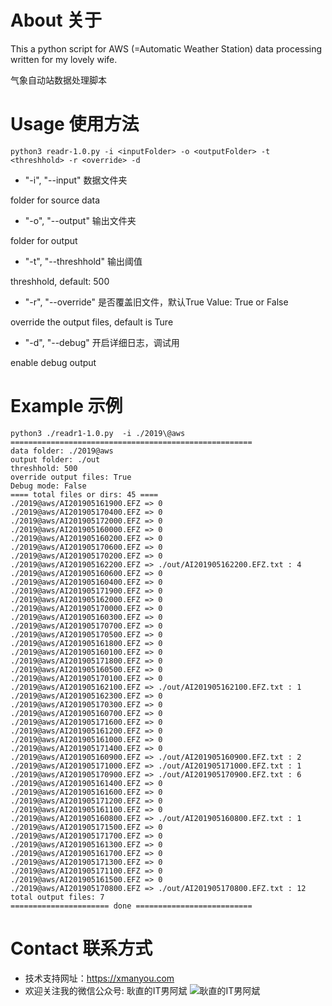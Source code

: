 # About 关于
This a python script for AWS (=Automatic Weather Station) data processing written for my lovely wife.

气象自动站数据处理脚本

# Usage 使用方法
```
python3 readr-1.0.py -i <inputFolder> -o <outputFolder> -t <threshhold> -r <override> -d
```

* "-i", "--input" 数据文件夹

folder for source data

* "-o", "--output" 输出文件夹

folder for output

* "-t", "--threshhold" 输出阈值

threshhold, default: 500

* "-r", "--override" 是否覆盖旧文件，默认True
Value: True or False 

override the output files, default is Ture

* "-d", "--debug" 开启详细日志，调试用

enable debug output

# Example 示例
```
python3 ./readr1-1.0.py  -i ./2019\@aws
======================================================
data folder: ./2019@aws
output folder: ./out
threshhold: 500
override output files: True
Debug mode: False
==== total files or dirs: 45 ====
./2019@aws/AI201905161900.EFZ => 0
./2019@aws/AI201905170400.EFZ => 0
./2019@aws/AI201905172000.EFZ => 0
./2019@aws/AI201905160000.EFZ => 0
./2019@aws/AI201905160200.EFZ => 0
./2019@aws/AI201905170600.EFZ => 0
./2019@aws/AI201905170200.EFZ => 0
./2019@aws/AI201905162200.EFZ => ./out/AI201905162200.EFZ.txt : 4
./2019@aws/AI201905160600.EFZ => 0
./2019@aws/AI201905160400.EFZ => 0
./2019@aws/AI201905171900.EFZ => 0
./2019@aws/AI201905162000.EFZ => 0
./2019@aws/AI201905170000.EFZ => 0
./2019@aws/AI201905160300.EFZ => 0
./2019@aws/AI201905170700.EFZ => 0
./2019@aws/AI201905170500.EFZ => 0
./2019@aws/AI201905161800.EFZ => 0
./2019@aws/AI201905160100.EFZ => 0
./2019@aws/AI201905171800.EFZ => 0
./2019@aws/AI201905160500.EFZ => 0
./2019@aws/AI201905170100.EFZ => 0
./2019@aws/AI201905162100.EFZ => ./out/AI201905162100.EFZ.txt : 1
./2019@aws/AI201905162300.EFZ => 0
./2019@aws/AI201905170300.EFZ => 0
./2019@aws/AI201905160700.EFZ => 0
./2019@aws/AI201905171600.EFZ => 0
./2019@aws/AI201905161200.EFZ => 0
./2019@aws/AI201905161000.EFZ => 0
./2019@aws/AI201905171400.EFZ => 0
./2019@aws/AI201905160900.EFZ => ./out/AI201905160900.EFZ.txt : 2
./2019@aws/AI201905171000.EFZ => ./out/AI201905171000.EFZ.txt : 1
./2019@aws/AI201905170900.EFZ => ./out/AI201905170900.EFZ.txt : 6
./2019@aws/AI201905161400.EFZ => 0
./2019@aws/AI201905161600.EFZ => 0
./2019@aws/AI201905171200.EFZ => 0
./2019@aws/AI201905161100.EFZ => 0
./2019@aws/AI201905160800.EFZ => ./out/AI201905160800.EFZ.txt : 1
./2019@aws/AI201905171500.EFZ => 0
./2019@aws/AI201905171700.EFZ => 0
./2019@aws/AI201905161300.EFZ => 0
./2019@aws/AI201905161700.EFZ => 0
./2019@aws/AI201905171300.EFZ => 0
./2019@aws/AI201905171100.EFZ => 0
./2019@aws/AI201905161500.EFZ => 0
./2019@aws/AI201905170800.EFZ => ./out/AI201905170800.EFZ.txt : 12
total output files: 7
====================== done ==========================
```

# Contact 联系方式
* 技术支持网址：https://xmanyou.com
* 欢迎关注我的微信公众号: 耿直的IT男阿斌
![耿直的IT男阿斌](https://xmanyou.com/content/images/2017/12/qrcode_for_unitymvp-1.jpg)

